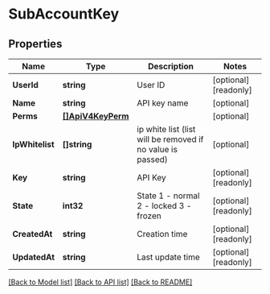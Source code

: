 # SubAccountKey

## Properties

Name | Type | Description | Notes
------------ | ------------- | ------------- | -------------
**UserId** | **string** | User ID | [optional] [readonly] 
**Name** | **string** | API key name | [optional] 
**Perms** | [**[]ApiV4KeyPerm**](ApiV4KeyPerm.md) |  | [optional] 
**IpWhitelist** | **[]string** | ip white list (list will be removed if no value is passed) | [optional] 
**Key** | **string** | API Key | [optional] [readonly] 
**State** | **int32** | State 1 - normal 2 - locked 3 - frozen | [optional] [readonly] 
**CreatedAt** | **string** | Creation time | [optional] [readonly] 
**UpdatedAt** | **string** | Last update time | [optional] [readonly] 

[[Back to Model list]](../README.md#documentation-for-models) [[Back to API list]](../README.md#documentation-for-api-endpoints) [[Back to README]](../README.md)


